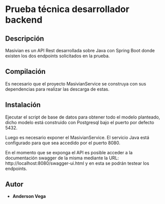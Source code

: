 # Prueba técnica desarrollador backend

## Descripción

Masivian es un API Rest desarrollada sobre Java con Spring Boot donde existen los dos endpoints solicitados en la prueba.

## Compilación

Es necesario que el proyecto MasivianService se construya con sus dependencias para realizar las descarga de estas.

## Instalación

Ejecutar el script de base de datos para obtener todo el modelo planteado, dicho modelo está construido con Postgresql bajo el puerto por defecto 5432. 

Luego es necesario exponer el MasivianService. El servicio Java está configurado para que sea accedido por el puerto 8080.

En el momento que se exponga el API es posible acceder a la documentación swagger de la misma mediante la URL: http://localhost:8080/swagger-ui.html y en esta se podrán testear los endpoints.

## Autor

* **Anderson Vega**